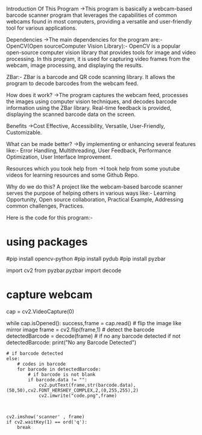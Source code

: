 Introduction Of This Program
->This program is basically a webcam-based barcode scanner program that leverages the capabilities of common webcams found in most computers, providing a versatile and user-friendly tool for various applications.

Dependencies
->The main dependencies for the program are:-
OpenCV(Open sourceComputer Vision Library):- OpenCV is a popular open-source computer vision library that provides tools for image and video processing. In this program, it is used for capturing video frames from the webcam, image processing, and displaying the results.

ZBar:- ZBar is a barcode and QR code scanning library. It allows the program to decode barcodes from the webcam feed.

How does it work?
->The program captures the webcam feed, processes the images using computer vision techniques, and decodes barcode information using the ZBar library. Real-time feedback is provided, displaying the scanned barcode data on the screen.

Benefits
->Cost Effective, Accessibility, Versatile, User-Friendly, Customizable.

What can be made better?
->By implementing or enhancing several features like:- Error Handling, Multithreading, User Feedback, Performance Optimization, User Interface Improvement.

Resources which you took help from
->I took help from some youtube videos for learning resources and some Github Repo.

Why do we do this?
A project like the webcam-based barcode scanner serves the purpose of helping others in various ways like:- Learning Opportunity, Open source collaboration, Practical Example, Addressing common challenges, Practices.


Here is the code for this program:-

# using packages 
#pip install opencv-python 
#pip install pydub 
#pip install pyzbar 

import cv2
from pyzbar.pyzbar import decode

# capture webcam 
cap = cv2.VideoCapture(0)

while cap.isOpened():
    success,frame = cap.read()
    # flip the image like mirror image 
    frame  = cv2.flip(frame,1)
    # detect the barcode 
    detectedBarcode = decode(frame)
    # if no any barcode detected 
    if not detectedBarcode:
        print("No any Barcode Detected")
    
    # if barcode detected 
    else:
        # codes in barcode 
        for barcode in detectedBarcode:
            # if barcode is not blank 
            if barcode.data != "":
                cv2.putText(frame,str(barcode.data),(50,50),cv2.FONT_HERSHEY_COMPLEX,2,(0,255,255),2)
                cv2.imwrite("code.png",frame)
                


    cv2.imshow('scanner' , frame)
    if cv2.waitKey(1) == ord('q'):
        break
